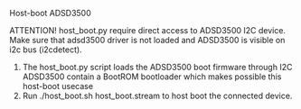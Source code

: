 Host-boot ADSD3500

ATTENTION! host_boot.py require direct access to ADSD3500 I2C device. Make sure that adsd3500 driver is not loaded and ADSD3500 is visible on i2c bus (i2cdetect).

1.	The host_boot.py script loads the ADSD3500 boot firmware through I2C
        ADSD3500 contain a BootROM bootloader which makes possible this host-boot usecase
2. 	Run ./host_boot.sh host_boot.stream to host boot the connected device.